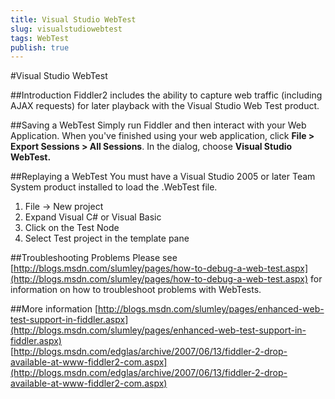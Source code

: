 ```yaml
---
title: Visual Studio WebTest
slug: visualstudiowebtest
tags: WebTest
publish: true
---
```


<!-- http://fiddler2.com/Fiddler/help/WebTest.asp -->

#Visual Studio WebTest

##Introduction
Fiddler2 includes the ability to capture web traffic (including AJAX requests) for later playback with the Visual Studio Web Test product.

##Saving a WebTest
Simply run Fiddler and then interact with your Web Application.  When you've finished using your web application, click **File > Export Sessions > All Sessions**. In the dialog, choose **Visual Studio WebTest.**

##Replaying a WebTest
You must have a Visual Studio 2005 or later Team System product installed to load the .WebTest file.

1. File -> New project
2. Expand Visual C# or Visual Basic
3. Click on the Test Node
4. Select Test project in the template pane

##Troubleshooting Problems
Please see [http://blogs.msdn.com/slumley/pages/how-to-debug-a-web-test.aspx](http://blogs.msdn.com/slumley/pages/how-to-debug-a-web-test.aspx) for information on how to troubleshoot problems with WebTests.

##More information
[http://blogs.msdn.com/slumley/pages/enhanced-web-test-support-in-fiddler.aspx](http://blogs.msdn.com/slumley/pages/enhanced-web-test-support-in-fiddler.aspx)  
[http://blogs.msdn.com/edglas/archive/2007/06/13/fiddler-2-drop-available-at-www-fiddler2-com.aspx](http://blogs.msdn.com/edglas/archive/2007/06/13/fiddler-2-drop-available-at-www-fiddler2-com.aspx)
